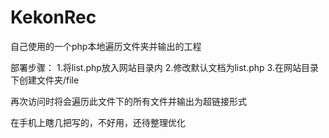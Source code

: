 # KekonRec
自己使用的一个php本地遍历文件夹并输出的工程

部署步骤：
1.将list.php放入网站目录内
2.修改默认文档为list.php
3.在网站目录下创建文件夹/file

再次访问时将会遍历此文件下的所有文件并输出为超链接形式

在手机上瞎几把写的，不好用，还待整理优化
